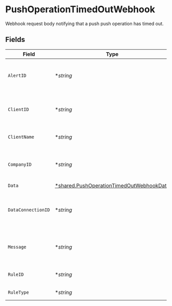 # PushOperationTimedOutWebhook

Webhook request body notifying that a push push operation has timed out.


## Fields

| Field                                                                                                      | Type                                                                                                       | Required                                                                                                   | Description                                                                                                | Example                                                                                                    |
| ---------------------------------------------------------------------------------------------------------- | ---------------------------------------------------------------------------------------------------------- | ---------------------------------------------------------------------------------------------------------- | ---------------------------------------------------------------------------------------------------------- | ---------------------------------------------------------------------------------------------------------- |
| `AlertID`                                                                                                  | **string*                                                                                                  | :heavy_minus_sign:                                                                                         | Unique identifier of the webhook event.                                                                    |                                                                                                            |
| `ClientID`                                                                                                 | **string*                                                                                                  | :heavy_minus_sign:                                                                                         | Unique identifier for your client in Codat.                                                                |                                                                                                            |
| `ClientName`                                                                                               | **string*                                                                                                  | :heavy_minus_sign:                                                                                         | Name of your client in Codat.                                                                              |                                                                                                            |
| `CompanyID`                                                                                                | **string*                                                                                                  | :heavy_minus_sign:                                                                                         | Unique identifier for your SMB in Codat.                                                                   | 8a210b68-6988-11ed-a1eb-0242ac120002                                                                       |
| `Data`                                                                                                     | [*shared.PushOperationTimedOutWebhookData](../../../pkg/models/shared/pushoperationtimedoutwebhookdata.md) | :heavy_minus_sign:                                                                                         | N/A                                                                                                        |                                                                                                            |
| `DataConnectionID`                                                                                         | **string*                                                                                                  | :heavy_minus_sign:                                                                                         | Unique identifier for a company's data connection.                                                         | 2e9d2c44-f675-40ba-8049-353bfcb5e171                                                                       |
| `Message`                                                                                                  | **string*                                                                                                  | :heavy_minus_sign:                                                                                         | A human readable message about the webhook.                                                                |                                                                                                            |
| `RuleID`                                                                                                   | **string*                                                                                                  | :heavy_minus_sign:                                                                                         | Unique identifier for the rule.                                                                            |                                                                                                            |
| `RuleType`                                                                                                 | **string*                                                                                                  | :heavy_minus_sign:                                                                                         | The type of rule.                                                                                          |                                                                                                            |